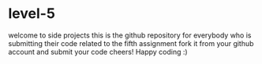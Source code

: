 # level-5
welcome to side projects this is the github repository for everybody who is submitting their code related to the fifth assignment fork it from your github account and submit your code cheers! Happy coding :)
